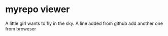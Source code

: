 # myrepo viewer

A little girl wants to fly in the sky.
A line added from github
add another one
from broweser
